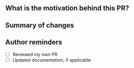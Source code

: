 ## What is the motivation behind this PR?

<!-- how does this benefit our customers or dev team? -->

## Summary of changes

<!-- give a helpful summary of changes for the reviewer -->

## Author reminders
- [ ] Reviewed my own PR
- [ ] Updated documentation, if applicable
